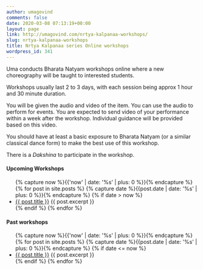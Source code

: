 ```yaml
---
author: umagovind
comments: false
date: 2020-03-08 07:13:19+00:00
layout: page
link: http://umagovind.com/nrtya-kalpanaa-workshops/
slug: nrtya-kalpanaa-workshops
title: Nrtya Kalpanaa series Online workshops
wordpress_id: 341
---
```



Uma conducts Bharata Natyam workshops online where a new choreography will be taught to interested students.   

Workshops usually last 2 to 3 days, with each session being approx 1 hour and 30 minute duration.

You will be given the audio and video of the item. You can use the audio to perform for events.  You are expected to send video of your performance within a week after the workshop. Individual guidance will be provided based on this video.

You should have at least a basic exposure to Bharata Natyam (or a similar classical dance form) to make the best use of this workshop.  

There is a _Dakshina_ to participate in the workshop.

#### Upcoming Workshops
<ul>
{% capture now %}{{'now' | date: '%s' | plus: 0 %}}{% endcapture %}
{% for post in site.posts %}
  {% capture date %}{{post.date | date: '%s' | plus: 0 %}}{% endcapture %}
  {% if date > now %}
  <li>
    <a href="{{ post.url }}">{{ post.title }}</a>
    {{ post.excerpt }}
  </li>
  {% endif %}
{% endfor %}
</ul>

#### Past workshops
<ul>
{% capture now %}{{'now' | date: '%s' | plus: 0 %}}{% endcapture %}
{% for post in site.posts %}
  {% capture date %}{{post.date | date: '%s' | plus: 0 %}}{% endcapture %}
  {% if date <= now %}
  <li>
    <a href="{{ post.url }}">{{ post.title }}</a>
    {{ post.excerpt }}
  </li>
  {% endif %}
{% endfor %}
</ul>
